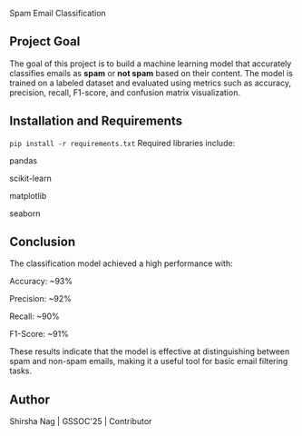 Spam Email Classification

##  Project Goal
The goal of this project is to build a machine learning model that accurately classifies emails 
as **spam** or **not spam** based on their content. 
The model is trained on a labeled dataset and evaluated using metrics such as accuracy, precision, 
recall, F1-score, and confusion matrix visualization.

##  Installation and Requirements
```pip install -r requirements.txt```
Required libraries include:

pandas

scikit-learn

matplotlib

seaborn

## Conclusion
The classification model achieved a high performance with:

Accuracy: ~93%

Precision: ~92%

Recall: ~90%

F1-Score: ~91%

These results indicate that the model is effective at distinguishing between spam and 
non-spam emails, making it a useful tool for basic email filtering tasks.

## Author 
Shirsha Nag | GSSOC'25 | Contributor


